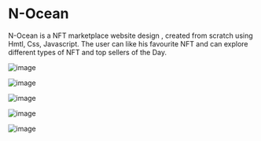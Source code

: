 # N-Ocean
  N-Ocean is a NFT marketplace website design , created from scratch using Hmtl, Css, Javascript.
  The user can like his favourite NFT and can explore different types of NFT and top sellers of the Day.

![image](https://user-images.githubusercontent.com/73299058/192652949-7ae613be-46a8-4ce6-b42b-6e11685829d2.png)

![image](https://user-images.githubusercontent.com/73299058/192652988-3618dfe4-93ec-4ab4-a923-96779dd18d4d.png)

![image](https://user-images.githubusercontent.com/73299058/192653087-e49326e8-c9e5-41b3-945a-bc932bb89480.png)

![image](https://user-images.githubusercontent.com/73299058/192653154-401925ce-cdee-4d2b-bc17-bfa60e64f73d.png)

![image](https://user-images.githubusercontent.com/73299058/192653203-a65a7583-e7fe-445c-beb1-71bff368590a.png)

